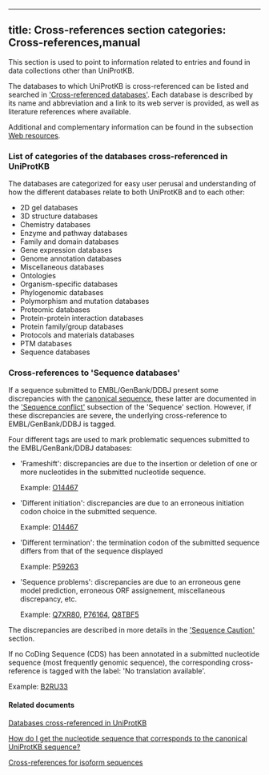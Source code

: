 
---
title: Cross-references section
categories: Cross-references,manual
---

This section is used to point to information related to entries and found in data collections other than UniProtKB.

The databases to which UniProtKB is cross-referenced can be listed and searched in ['Cross-referenced databases'](http://www.uniprot.org/database). Each database is described by its name and abbreviation and a link to its web server is provided, as well as literature references where available.

Additional and complementary information can be found in the subsection [Web resources](http://www.uniprot.org/manual/web_resource).

### List of categories of the databases cross-referenced in UniProtKB

The databases are categorized for easy user perusal and understanding of how the different databases relate to both UniProtKB and to each other:

*   2D gel databases
*   3D structure databases
*   Chemistry databases
*   Enzyme and pathway databases
*   Family and domain databases
*   Gene expression databases
*   Genome annotation databases
*   Miscellaneous databases
*   Ontologies
*   Organism-specific databases
*   Phylogenomic databases
*   Polymorphism and mutation databases
*   Proteomic databases
*   Protein-protein interaction databases
*   Protein family/group databases
*   Protocols and materials databases
*   PTM databases
*   Sequence databases

### Cross-references to 'Sequence databases'

If a sequence submitted to EMBL/GenBank/DDBJ present some discrepancies with the [canonical sequence](http://www.uniprot.org/help/canonical%5Fand%5Fisoforms), these latter are documented in the ['Sequence conflict'](http://www.uniprot.org/manual/conflict) subsection of the 'Sequence' section. However, if these discrepancies are severe, the underlying cross-reference to EMBL/GenBank/DDBJ is tagged.

Four different tags are used to mark problematic sequences submitted to the EMBL/GenBank/DDBJ databases:

*   'Frameshift': discrepancies are due to the insertion or deletion of one or more nucleotides in the submitted nucleotide sequence.  
      
    Example: [O14467](http://www.uniprot.org/uniprot/O14467#cross%2Dreferences)

*   'Different initiation': discrepancies are due to an erroneous initiation codon choice in the submitted sequence.  
      
    Example: [O14467](http://www.uniprot.org/uniprot/O14467#cross%2Dreferences)

*   'Different termination': the termination codon of the submitted sequence differs from that of the sequence displayed  
      
    Example: [P59263](http://www.uniprot.org/uniprot/P59263#cross%2Dreferences)

*   'Sequence problems': discrepancies are due to an erroneous gene model prediction, erroneous ORF assignement, miscellaneous discrepancy, etc.  
      
    Example: [Q7XR80](http://www.uniprot.org/uniprot/Q7XR80#cross%2Dreferences), [P76164](http://www.uniprot.org/uniprot/P76164#cross%2Dreferences), [Q8TBF5](http://www.uniprot.org/uniprot/Q8TBF5#cross%2Dreferences)

The discrepancies are described in more details in the ['Sequence Caution'](http://www.uniprot.org/manual/sequence%5Fcaution) section.

If no CoDing Sequence (CDS) has been annotated in a submitted nucleotide sequence (most frequently genomic sequence), the corresponding cross-reference is tagged with the label: 'No translation available'.  
  
Example: [B2RU33](http://www.uniprot.org/uniprot/B2RU33#cross%2Dreferences)

#### Related documents

[Databases cross-referenced in UniProtKB](http://www.uniprot.org/database)  
  
[How do I get the nucleotide sequence that corresponds to the canonical UniProtKB sequence?](http://www.uniprot.org/help/canonical%5Fnucleotide)  
  
[Cross-references for isoform sequences](http://www.uniprot.org/help/isoform%5Fcrossreferences)
        